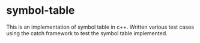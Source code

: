 # symbol-table

This is an implementation of symbol table in c++. Written various test cases using the catch framework to test the symbol table implemented. 
